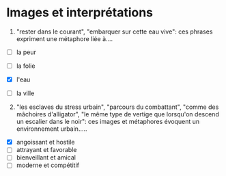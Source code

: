 # Images et interprétations

1. "rester dans le courant", "embarquer sur cette eau vive": ces phrases expriment une métaphore liée à....

- [ ] la peur
- [ ] la folie
- [x] l'eau
- [ ] la ville


2. "les esclaves du stress urbain", "parcours du combattant", "comme des mâchoires d'alligator", "le même type de vertige que lorsqu'on descend un escalier dans le noir": ces images et métaphores évoquent un environnement urbain.....

- [x] angoissant et hostile
- [ ] attrayant et favorable
- [ ] bienveillant et amical
- [ ] moderne et compétitif